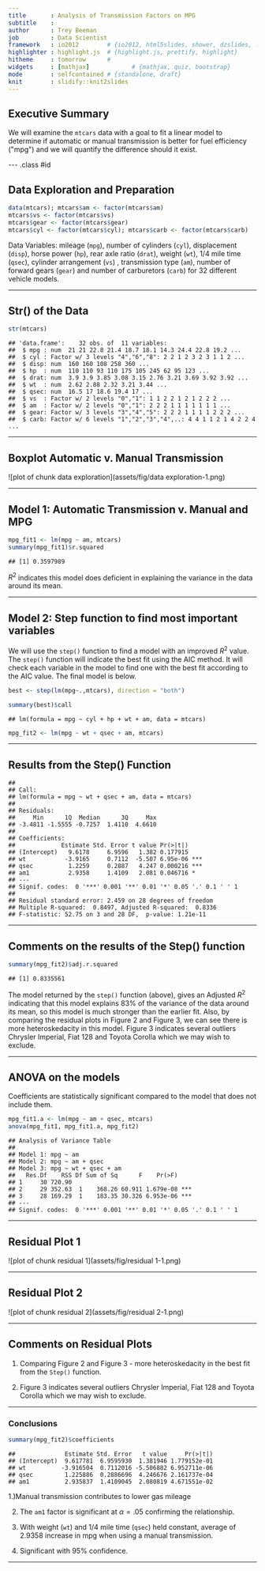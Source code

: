 ```yaml
---
title       : Analysis of Transmission Factors on MPG
subtitle    : 
author      : Trey Beeman
job         : Data Scientist
framework   : io2012        # {io2012, html5slides, shower, dzslides, ...}
highlighter : highlight.js  # {highlight.js, prettify, highlight}
hitheme     : tomorrow      # 
widgets     : [mathjax]            # {mathjax, quiz, bootstrap}
mode        : selfcontained # {standalone, draft}
knit        : slidify::knit2slides
---
```


## Executive Summary 

We will examine the `mtcars` data with a goal to fit a linear model to determine if automatic or manual transmission is better for fuel efficiency ("mpg") and we will quantify the difference should it exist.

--- .class #id 

## Data Exploration and Preparation


```r
data(mtcars); mtcars$am <- factor(mtcars$am)
mtcars$vs <- factor(mtcars$vs)
mtcars$gear <- factor(mtcars$gear)
mtcars$cyl <- factor(mtcars$cyl); mtcars$carb <- factor(mtcars$carb)
```
Data Variables: mileage (`mpg`), number of cylinders (`cyl`), 
displacement (`disp`), horse power (`hp`), rear axle ratio (`drat`), 
weight (`wt`), 1/4 mile time (`qsec`), cylinder arrangement (`vs`) , transmission type (`am`), number of forward gears (`gear`) and number of carburetors (`carb`) for 32 different vehicle models.

---

## Str() of the Data


```r
str(mtcars)
```

```
## 'data.frame':	32 obs. of  11 variables:
##  $ mpg : num  21 21 22.8 21.4 18.7 18.1 14.3 24.4 22.8 19.2 ...
##  $ cyl : Factor w/ 3 levels "4","6","8": 2 2 1 2 3 2 3 1 1 2 ...
##  $ disp: num  160 160 108 258 360 ...
##  $ hp  : num  110 110 93 110 175 105 245 62 95 123 ...
##  $ drat: num  3.9 3.9 3.85 3.08 3.15 2.76 3.21 3.69 3.92 3.92 ...
##  $ wt  : num  2.62 2.88 2.32 3.21 3.44 ...
##  $ qsec: num  16.5 17 18.6 19.4 17 ...
##  $ vs  : Factor w/ 2 levels "0","1": 1 1 2 2 1 2 1 2 2 2 ...
##  $ am  : Factor w/ 2 levels "0","1": 2 2 2 1 1 1 1 1 1 1 ...
##  $ gear: Factor w/ 3 levels "3","4","5": 2 2 2 1 1 1 1 2 2 2 ...
##  $ carb: Factor w/ 6 levels "1","2","3","4",..: 4 4 1 1 2 1 4 2 2 4 ...
```

---

## Boxplot Automatic v. Manual Transmission

![plot of chunk data exploration](assets/fig/data exploration-1.png)

---

## Model 1: Automatic Transmission v. Manual and MPG


```r
mpg_fit1 <- lm(mpg ~ am, mtcars)
summary(mpg_fit1)$r.squared
```

```
## [1] 0.3597989
```

$R^{2}$ indicates this model does deficient in explaining the variance in the data around its mean.  

---

## Model 2: Step function to find most important variables

We will use the `step()` function to find a model with an improved $R^{2}$ value.  The `step()` function will indicate the best fit using the AIC method.  It will check each variable in the model to find one with the best fit according to the AIC value.  The final model is below.


```r
best <- step(lm(mpg~.,mtcars), direction = "both")
```


```r
summary(best)$call
```

```
## lm(formula = mpg ~ cyl + hp + wt + am, data = mtcars)
```

```r
mpg_fit2 <- lm(mpg ~ wt + qsec + am, mtcars)
```

---

## Results from the Step() Function


```
## 
## Call:
## lm(formula = mpg ~ wt + qsec + am, data = mtcars)
## 
## Residuals:
##     Min      1Q  Median      3Q     Max 
## -3.4811 -1.5555 -0.7257  1.4110  4.6610 
## 
## Coefficients:
##             Estimate Std. Error t value Pr(>|t|)    
## (Intercept)   9.6178     6.9596   1.382 0.177915    
## wt           -3.9165     0.7112  -5.507 6.95e-06 ***
## qsec          1.2259     0.2887   4.247 0.000216 ***
## am1           2.9358     1.4109   2.081 0.046716 *  
## ---
## Signif. codes:  0 '***' 0.001 '**' 0.01 '*' 0.05 '.' 0.1 ' ' 1
## 
## Residual standard error: 2.459 on 28 degrees of freedom
## Multiple R-squared:  0.8497,	Adjusted R-squared:  0.8336 
## F-statistic: 52.75 on 3 and 28 DF,  p-value: 1.21e-11
```

---

## Comments on the results of the Step() function


```r
summary(mpg_fit2)$adj.r.squared
```

```
## [1] 0.8335561
```

The model returned by the `step()` function (above), gives an Adjusted $R^{2}$ indicating that this model explains 83% of the variance of the data around its mean, so this model is much stronger than the earlier fit.  Also, by comparing the residual plots in Figure 2 and Figure 3, we can see there is more heteroskedacity in this model.  Figure 3 indicates several outliers  Chrysler Imperial, Fiat 128 and Toyota Corolla which we may wish to exclude.

---

## ANOVA on the models

Coefficients are statistically significant compared to the model that does not include them.


```r
mpg_fit1.a <- lm(mpg ~ am + qsec, mtcars)
anova(mpg_fit1, mpg_fit1.a, mpg_fit2)
```

```
## Analysis of Variance Table
## 
## Model 1: mpg ~ am
## Model 2: mpg ~ am + qsec
## Model 3: mpg ~ wt + qsec + am
##   Res.Df    RSS Df Sum of Sq      F    Pr(>F)    
## 1     30 720.90                                  
## 2     29 352.63  1    368.26 60.911 1.679e-08 ***
## 3     28 169.29  1    183.35 30.326 6.953e-06 ***
## ---
## Signif. codes:  0 '***' 0.001 '**' 0.01 '*' 0.05 '.' 0.1 ' ' 1
```

---

## Residual Plot 1

![plot of chunk residual 1](assets/fig/residual 1-1.png)

---

## Residual Plot 2

![plot of chunk residual 2](assets/fig/residual 2-1.png)

---

## Comments on Residual Plots

1. Comparing Figure 2 and Figure 3 - more heteroskedacity in the best fit from the `Step()` function.

2. Figure 3 indicates several outliers Chrysler Imperial, Fiat 128 and Toyota Corolla which we may wish to exclude.

---

### Conclusions


```r
summary(mpg_fit2)$coefficients
```

```
##              Estimate Std. Error   t value     Pr(>|t|)
## (Intercept)  9.617781  6.9595930  1.381946 1.779152e-01
## wt          -3.916504  0.7112016 -5.506882 6.952711e-06
## qsec         1.225886  0.2886696  4.246676 2.161737e-04
## am1          2.935837  1.4109045  2.080819 4.671551e-02
```

1.)Manual transmission contributes to lower gas mileage

2. The `am1` factor is significant at $\alpha = .05$ confirming the relationship.

3. With weight (`wt`) and 1/4 mile time (`qsec`) held constant, average of 2.9358 increase in mpg when using a manual transmission.

4. Significant with 95% confidence.

---
